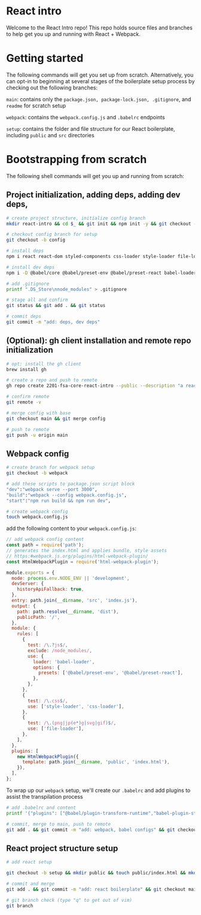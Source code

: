 # React intro

Welcome to the React Intro repo! This repo holds source files and branches to help get you up and running with React + Webpack.

# Getting started

The following commands will get you set up from scratch. Alternatively, you can opt-in to beginning at several stages of the boilerplate setup process by checking out the following branches:

`main`: contains only the `package.json, package-lock.json, .gitignore`, and `readme` for scratch setup

`webpack`: contains the `webpack.config.js` and `.babelrc` endpoints

`setup`: contains the folder and file structure for our React boilerplate, including `public` and `src` directories

# Bootstrapping from scratch

The following shell commands will get you up and running from scratch:

## Project initialization, adding deps, adding dev deps,

```bash
# create project structure, initialize config branch
mkdir react-intro && cd $_ && git init && npm init -y && git checkout -b main && git add . && git commit -m "init commit"

# checkout config branch for setup
git checkout -b config

# install deps
npm i react react-dom styled-components css-loader style-loader file-loader

# install dev deps
npm i -D @babel/core @babel/preset-env @babel/preset-react babel-loader babel-plugin-styled-components html-webpack-plugin webpack webpack-cli webpack-dev-server @babel/plugin-transform-runtime

# add .gitignore
printf ".DS_Store\nnode_modules" > .gitignore

# stage all and confirm
git status && git add . && git status

# commit deps
git commit -m "add: deps, dev deps"
```

## (Optional): gh client installation and remote repo initialization

```bash
# opt: install the gh client
brew install gh

# create a repo and push to remote
gh repo create 2201-fsa-core-react-intro --public --description "a react intro for 2201-fsa-core" --source=. --remote=origin

# confirm remote
git remote -v

# merge config with base
git checkout main && git merge config

# push to remote
git push -u origin main
```

## Webpack config

```bash
# create branch for webpack setup
git checkout -b webpack

# add these scripts to package.json script block
"dev":"webpack serve --port 3000",
"build":"webpack --config webpack.config.js",
"start":"npm run build && npm run dev",

# create webpack config
touch webpack.config.js
```

add the following content to your `webpack.config.js`:

```javascript
// add webpack config content
const path = require('path');
// generates the index.html and applies bundle, style assets
// https:#webpack.js.org/plugins/html-webpack-plugin/
const HtmlWebpackPlugin = require('html-webpack-plugin');

module.exports = {
  mode: process.env.NODE_ENV || 'development',
  devServer: {
    historyApiFallback: true,
  },
  entry: path.join(__dirname, 'src', 'index.js'),
  output: {
    path: path.resolve(__dirname, 'dist'),
    publicPath: '/',
  },
  module: {
    rules: [
      {
        test: /\.?js$/,
        exclude: /node_modules/,
        use: {
          loader: 'babel-loader',
          options: {
            presets: ['@babel/preset-env', '@babel/preset-react'],
          },
        },
      },
      {
        test: /\.css$/,
        use: ['style-loader', 'css-loader'],
      },
      {
        test: /\.(png|jp(e*)g|svg|gif)$/,
        use: ['file-loader'],
      },
    ],
  },
  plugins: [
    new HtmlWebpackPlugin({
      template: path.join(__dirname, 'public', 'index.html'),
    }),
  ],
};
```

To wrap up our `webpack` setup, we'll create our `.babelrc` and add plugins to assist the transpilation process

```bash
# add .babelrc and content
printf '{"plugins": ["@babel/plugin-transform-runtime","babel-plugin-styled-components"]}' > .babelrc

# commit, merge to main, push to remote
git add . && git commit -m "add: webpack, babel configs" && git checkout main && git merge webpack && git push
```

## React project structure setup

```bash
# add react setup

git checkout -b setup && mkdir public && touch public/index.html && mkdir src && touch src/index.js src/index.css

# commit and merge
git add . && git commit -m "add: react boilerplate" && git checkout main && git merge setup && git push

# git branch check (type "q" to get out of vim)
git branch
```
